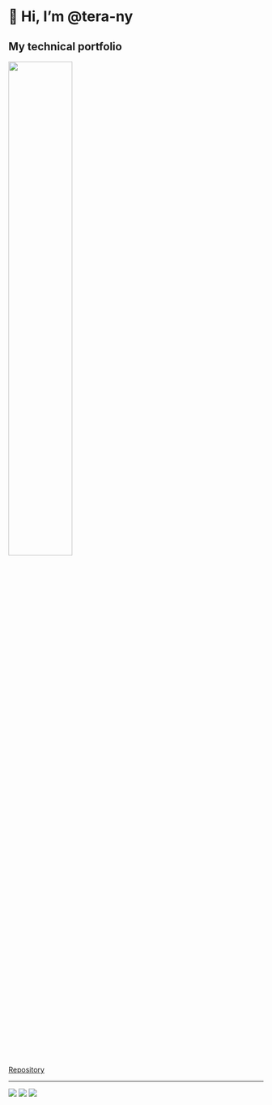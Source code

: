 # 👋 Hi, I’m @tera-ny

## My technical portfolio

<a href="https://raspberry-juice.com">
<img
  className="logo"
  src="https://raw.githubusercontent.com/tera-ny/Raspberry-Juice/main/public/img/logo_full_light.svg"
  width=50%
/>
</a>
<br />
<br />

[Repository](https://github.com/tera-ny/Raspberry-Juice)

<hr />
<a href="https://github.com/tera-ny"><img src="https://img.shields.io/badge/Github-tera_ny-orange?style=flat&logo=github" /></a>
<a href="https://twitter.com/tera_ny"><img src="https://img.shields.io/badge/Twitter-tera_ny-purple?style=flat&logo=twitter" /></a>
<a href="https://zenn.dev/tera_ny"><img src="https://img.shields.io/badge/Zenn-tera_ny-blue?style=flat&logo=zenn" /></a>
